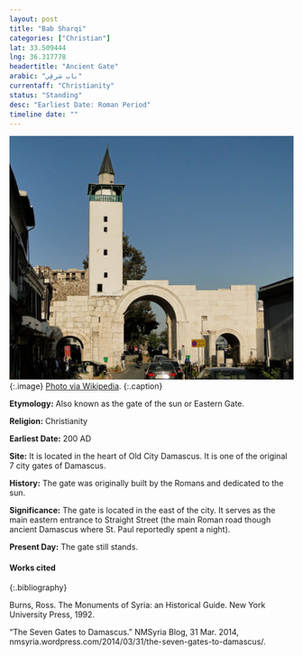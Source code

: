 ```yaml
---
layout: post
title: "Bab Sharqi"
categories: ["Christian"]
lat: 33.509444
lng: 36.317778
headertitle: "Ancient Gate"
arabic: "باب شرقِي"
currentaff: "Christianity"
status: "Standing"
desc: "Earliest Date: Roman Period"
timeline date: ""
---
```

![Bab Sharqi](images/sharqi.jpeg)
   {:.image}
[Photo via Wikipedia](https://en.wikipedia.org/wiki/Bab_Sharqi#/media/File:Bab_Sharqi,_Damascus.jpg).
   {:.caption}

**Etymology:** Also known as the gate of the sun or Eastern Gate.

**Religion:** Christianity

**Earliest Date:** 200 AD

**Site:** It is located in the heart of Old City Damascus. It is one of the original 7 city gates of Damascus.

**History:** The gate was originally built by the Romans and dedicated to the sun.

**Significance:** The gate is located in the east of the city. It serves as the main eastern entrance to Straight Street (the main Roman road though ancient Damascus where St. Paul reportedly spent a night).

**Present Day:** The gate still stands. 


#### Works cited

{:.bibliography}

Burns, Ross. The Monuments of Syria: an Historical Guide. New York University Press, 1992. 

“The Seven Gates to Damascus.” NMSyria Blog, 31 Mar. 2014, nmsyria.wordpress.com/2014/03/31/the-seven-gates-to-damascus/.